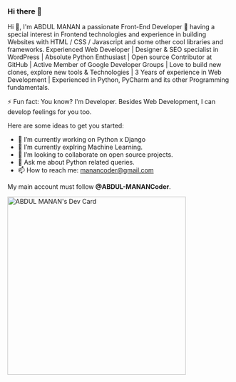 ### Hi there 👋

Hi 👋, I'm ABDUL MANAN a passionate Front-End Developer 🚀 having a special interest in Frontend technologies and experience in building Websites with HTML / CSS / Javascript and some other cool libraries and frameworks. Experienced Web Developer | Designer & SEO specialist in WordPress | Absolute Python Enthusiast | Open source Contributor at GitHub | Active Member of Google Developer Groups | Love to build new clones, explore new tools & Technologies | 3 Years of experience in Web Development | Experienced in Python, PyCharm and its other Programming fundamentals.

⚡ Fun fact: You know? I'm Developer. Besides Web Development, I can develop feelings for you too.


Here are some ideas to get you started:

- 🔭 I’m currently working on Python x Django
- 🌱 I’m currently explring Machine Learning.
- 👯 I’m looking to collaborate on open source projects.
- 💬 Ask me about Python related queries.
- 📫 How to reach me: manancoder@gmail.com

My main account must follow **@ABDUL-MANANCoder**.

<a href="https://app.daily.dev/manancoder"><img src="https://api.daily.dev/devcards/ca2b952cd5514fed9c30d2791ec58f7b.png?r=z2e" width="400" alt="ABDUL MANAN's Dev Card"/></a>

